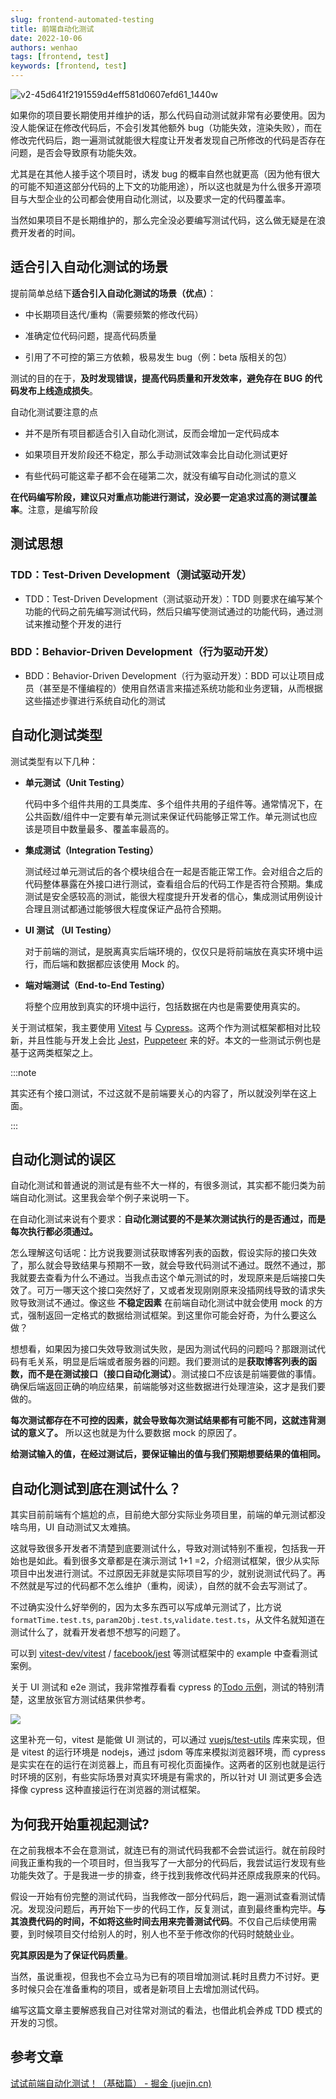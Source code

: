 ```yaml
---
slug: frontend-automated-testing
title: 前端自动化测试
date: 2022-10-06
authors: wenhao
tags: [frontend, test]
keywords: [frontend, test]
---
```


![v2-45d641f2191559d4eff581d0607efd61_1440w](https://img.wenhao.cn/v2-45d641f2191559d4eff581d0607efd61_1440w.jpg)

如果你的项目要长期使用并维护的话，那么代码自动测试就非常有必要使用。因为没人能保证在修改代码后，不会引发其他额外 bug（功能失效，渲染失败），而在修改完代码后，跑一遍测试就能很大程度让开发者发现自己所修改的代码是否存在问题，是否会导致原有功能失效。

尤其是在其他人接手这个项目时，诱发 bug 的概率自然也就更高（因为他有很大的可能不知道这部分代码的上下文的功能用途），所以这也就是为什么很多开源项目与大型企业的公司都会使用自动化测试，以及要求一定的代码覆盖率。

当然如果项目不是长期维护的，那么完全没必要编写测试代码，这么做无疑是在浪费开发者的时间。

<!-- truncate -->

## 适合引入自动化测试的场景

提前简单总结下**适合引入自动化测试的场景（优点）**：

- 中长期项目迭代/重构（需要频繁的修改代码）

- 准确定位代码问题，提高代码质量

- 引用了不可控的第三方依赖，极易发生 bug（例：beta 版相关的包）

测试的目的在于，**及时发现错误，提高代码质量和开发效率，避免存在 BUG 的代码发布上线造成损失**。

自动化测试要注意的点

- 并不是所有项目都适合引入自动化测试，反而会增加一定代码成本

- 如果项目开发阶段还不稳定，那么手动测试效率会比自动化测试更好

- 有些代码可能这辈子都不会在碰第二次，就没有编写自动化测试的意义

**在代码编写阶段，建议只对重点功能进行测试，没必要一定追求过高的测试覆盖率**。注意，是编写阶段

## 测试思想

### TDD：Test-Driven Development（测试驱动开发）

- TDD：Test-Driven Development（测试驱动开发）：TDD 则要求在编写某个功能的代码之前先编写测试代码，然后只编写使测试通过的功能代码，通过测试来推动整个开发的进行

### BDD：Behavior-Driven Development（行为驱动开发）

- BDD：Behavior-Driven Development（行为驱动开发）：BDD 可以让项目成员（甚至是不懂编程的）使用自然语言来描述系统功能和业务逻辑，从而根据这些描述步骤进行系统自动化的测试

## 自动化测试类型

测试类型有以下几种：

- **单元测试（Unit Testing）**

  代码中多个组件共用的工具类库、多个组件共用的子组件等。通常情况下，在公共函数/组件中一定要有单元测试来保证代码能够正常工作。单元测试也应该是项目中数量最多、覆盖率最高的。

- **集成测试（Integration Testing）**

  测试经过单元测试后的各个模块组合在一起是否能正常工作。会对组合之后的代码整体暴露在外接口进行测试，查看组合后的代码工作是否符合预期。集成测试是安全感较高的测试，能很大程度提升开发者的信心，集成测试用例设计合理且测试都通过能够很大程度保证产品符合预期。

- **UI 测试 （UI Testing）**

  对于前端的测试，是脱离真实后端环境的，仅仅只是将前端放在真实环境中运行，而后端和数据都应该使用 Mock 的。

- **端对端测试（End-to-End Testing）**

  将整个应用放到真实的环境中运行，包括数据在内也是需要使用真实的。

关于测试框架，我主要使用 [Vitest](https://vitest.dev/) 与 [Cypress](https://cypress.io/)。这两个作为测试框架都相对比较新，并且性能与开发上会比 [Jest](https://jestjs.io/)，[Puppeteer](https://pptr.dev/) 来的好。本文的一些测试示例也是基于这两类框架之上。

:::note

其实还有个接口测试，不过这就不是前端要关心的内容了，所以就没列举在这上面。

:::

## 自动化测试的误区

自动化测试和普通说的测试是有些不大一样的，有很多测试，其实都不能归类为前端自动化测试。这里我会举个例子来说明一下。

在自动化测试来说有个要求：**自动化测试要的不是某次测试执行的是否通过，而是每次执行都必须通过。**

怎么理解这句话呢：比方说我要测试获取博客列表的函数，假设实际的接口失效了，那么就会导致结果与预期不一致，就会导致代码测试不通过。既然不通过，那我就要去查看为什么不通过。当我点击这个单元测试的时，发现原来是后端接口失效了。可万一哪天这个接口突然好了，又或者发现刚刚原来没插网线导致的请求失败导致测试不通过。像这些 **不稳定因素** 在前端自动化测试中就会使用 mock 的方式，强制返回一定格式的数据给测试框架。到这里你可能会好奇，为什么要这么做？

想想看，如果因为接口失效导致测试失败，是因为测试代码的问题吗？那跟测试代码有毛关系，明显是后端或者服务器的问题。我们要测试的是**获取博客列表的函数，而不是在测试接口（接口自动化测试）**。测试接口不应该是前端要做的事情。确保后端返回正确的响应结果，前端能够对这些数据进行处理渲染，这才是我们要做的。

**每次测试都存在不可控的因素，就会导致每次测试结果都有可能不同，这就违背测试的意义了。** 所以这也就是为什么要数据 mock 的原因了。

**给测试输入的值，在经过测试后，要保证输出的值与我们预期想要结果的值相同。**

## 自动化测试到底在测试什么？

其实目前前端有个尴尬的点，目前绝大部分实际业务项目里，前端的单元测试都没啥鸟用，UI 自动测试又太难搞。

这就导致很多开发者不清楚到底要测试什么，导致对测试特别不重视，包括我一开始也是如此。看到很多文章都是在演示测试 1+1 =2，介绍测试框架，很少从实际项目中出发进行测试。不过原因无非就是实际项目写的少，就别说测试代码了。再不然就是写过的代码都不怎么维护（重构，阅读），自然的就不会去写测试了。

不过确实没什么好举例的，因为太多东西可以写成单元测试了，比方说`formatTime.test.ts`, `param2Obj.test.ts`,`validate.test.ts`，从文件名就知道在测试什么了，就看开发者想不想写的问题了。

可以到 [vitest-dev/vitest](https://github.com/vitest-dev/vitest 'vitest-dev/vitest') / [facebook/jest](https://github.com/facebook/jest) 等测试框架中的 example 中查看测试案例。

关于 UI 测试和 e2e 测试，我非常推荐看看 cypress 的[Todo 示例](https://example.cypress.io/todo 'Todo示例')，测试的特别清楚，这里放张官方测试结果供参考。

![](https://img.wenhao.cn/image_a_B5FPFfJI.png)

这里补充一句，vitest 是能做 UI 测试的，可以通过 [vuejs/test-utils](https://github.com/vuejs/test-utils 'vuejs/test-utils') 库来实现，但是 vitest 的运行环境是 nodejs，通过 jsdom 等库来模拟浏览器环境，而 cypress 是实实在在的运行在浏览器上，而且有可视化页面操作。这两者的区别也就是运行时环境的区别，有些实际场景对真实环境是有需求的，所以针对 UI 测试更多会选择像 cypress 这种直接运行在浏览器的测试框架。

## 为何我开始重视起测试?

在之前我根本不会在意测试，就连已有的测试代码我都不会尝试运行。就在前段时间我正重构我的一个项目时，但当我写了一大部分的代码后，我尝试运行发现有些功能失效了。于是我进一步的排查，终于找到我修改代码并还原成我原来的代码。

假设一开始有份完整的测试代码，当我修改一部分代码后，跑一遍测试查看测试情况。发现没问题后，再开始下一步的代码工作，反复测试，直到最终重构完毕。**与其浪费代码的时间，不如将这些时间去用来完善测试代码**。不仅自己后续使用需要，到时候项目交付给别人的时，别人也不至于修改你的代码时兢兢业业。

**究其原因是为了保证代码质量**。

当然，虽说重视，但我也不会立马为已有的项目增加测试.耗时且费力不讨好。更多时候只会在准备重构的项目，或者是新项目上去增加测试代码。

编写这篇文章主要解惑我自己对往常对测试的看法，也借此机会养成 TDD 模式的开发的习惯。

## 参考文章

[试试前端自动化测试！（基础篇） - 掘金 (juejin.cn)](https://juejin.cn/post/6844904194600599560)
